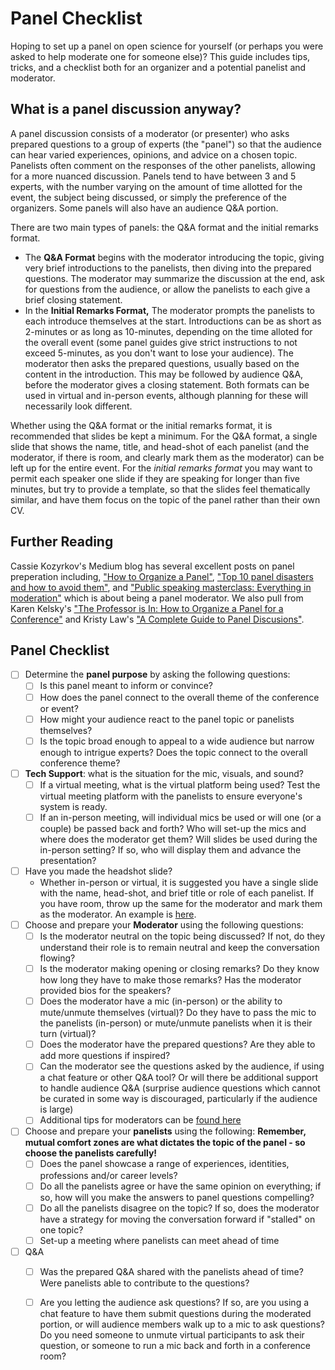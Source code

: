 # Panel Checklist

Hoping to set up a panel on open science for yourself (or perhaps you were asked to help moderate one for someone else)? This guide includes tips, tricks, and a checklist both for an organizer and a potential panelist and moderator. 

## What is a panel discussion anyway? 
A panel discussion consists of a moderator (or presenter) who asks prepared questions to a group of experts (the "panel") so that the audience can hear varied experiences, opinions, and advice on a chosen topic. Panelists often comment on the responses of the other panelists, allowing for a more nuanced discussion. Panels tend to have between 3 and 5 experts, with the number varying on the amount of time allotted for the event, the subject being discussed, or simply the preference of the organizers. Some panels will also have an audience Q&A portion. 

There are two main types of panels: the Q&A format and the initial remarks format.
* The **Q&A Format** begins with the moderator introducing the topic, giving very brief introductions to the panelists, then diving into the prepared questions. The moderator may summarize the discussion at the end, ask for questions from the audience, or allow the panelists to each give a brief closing statement.  
* In the **Initial Remarks Format,** The moderator prompts the panelists to each introduce themselves at the start. Introductions can be as short as 2-minutes or as long as 10-minutes, depending on the time alloted for the overall event (some panel guides give strict instructions to not exceed 5-minutes, as you don't want to lose your audience). The moderator then asks the prepared questions, usually based on the content in the introduction. This may be followed by audience Q&A, before the moderator gives a closing statement. 
Both formats can be used in virtual and in-person events, although planning for these will necessarily look different. 

Whether using the Q&A format or the initial remarks format, it is recommended that slides be kept a minimum. For the Q&A format, a single slide that shows the name, title, and head-shot of each panelist (and the moderator, if there is room, and clearly mark them as the moderator) can be left up for the entire event. For the *initial remarks format* you may want to permit each speaker one slide if they are speaking for longer than five minutes, but try to provide a template, so that the slides feel thematically similar, and have them focus on the topic of the panel rather than their own CV. 

## Further Reading
Cassie Kozyrkov's Medium blog has several excellent posts on panel preperation including, ["How to Organize a Panel"](https://medium.com/hackernoon/how-to-organize-a-panel-676b9d82d678), ["Top 10 panel disasters and how to avoid them"](https://medium.com/hackernoon/top-10-panel-disasters-and-how-to-avoid-them-c37535a6438e), and ["Public speaking masterclass: Everything in moderation"](https://kozyrkov.medium.com/public-speaking-masterclass-everything-in-moderation-ea286e0188d8) which is about being a panel moderator. We also pull from Karen Kelsky's ["The Professor is In: How to Organize a Panel for a Conference"](https://theprofessorisin.com/2013/03/15/how-to-organize-a-panel-for-a-conference/) and Kristy Law's ["A Complete Guide to Panel Discusions"](https://oxfordabstracts.com/blog/a-complete-guide-to-panel-discussions/). 

## Panel Checklist
- [ ] Determine the **panel purpose** by asking the following questions:
     - [ ] Is this panel meant to inform or convince? 
     - [ ] How does the panel connect to the overall theme of the conference or event? 
     - [ ] How might your audience react to the panel topic or panelists themselves? 
     - [ ] Is the topic broad enough to appeal to a wide audience but narrow enough to intrigue experts? Does the topic connect to the overall conference theme? 
- [ ] **Tech Support**: what is the situation for the mic, visuals, and sound? 
     - [ ] If a virtual meeting, what is the virtual platform being used? Test the virtual meeting platform with the panelists to ensure everyone's system is ready.
     - [ ] If an in-person meeting, will individual mics be used or will one (or a couple) be passed back and forth? Who will set-up the mics and where does the moderator get them? Will slides be used during the in-person setting? If so, who will display them and advance the presentation?    
- [ ] Have you made the headshot slide? 
     - Whether in-person or virtual, it is suggested you have a single slide with the name, head-shot, and brief title or role of each panelist. If you have room, throw up the same for the moderator and mark them as the moderator. An example is [here](https://medium.com/hackernoon/how-to-organize-a-panel-676b9d82d678#6-background-signal-in-the-noise).
- [ ] Choose and prepare your **Moderator** using the following questions: 
     - [ ] Is the moderator neutral on the topic being discussed? If not, do they understand their role is to remain neutral and keep the conversation flowing? 
     - [ ] Is the moderator making opening or closing remarks? Do they know how long they have to make those remarks? Has the moderator provided bios for the speakers? 
     - [ ] Does the moderator have a mic (in-person) or the ability to mute/unmute themselves (virtual)? Do they have to pass the mic to the panelists (in-person) or mute/unmute panelists when it is their turn (virtual)? 
     - [ ] Does the moderator have the prepared questions? Are they able to add more questions if inspired? 
     - [ ] Can the moderator see the questions asked by the audience, if using a chat feature or other Q&A tool? Or will there be additional support to handle audience Q&A (surprise audience questions which cannot be curated in some way is discouraged, particularly if the audience is large) 
     - [ ] Additional tips for moderators can be [found here](https://kozyrkov.medium.com/public-speaking-masterclass-everything-in-moderation-ea286e0188d8)  
- [ ] Choose and prepare your **panelists** using the following: **Remember, mutual comfort zones are what dictates the topic of the panel - so choose the panelists carefully!**
     - [ ] Does the panel showcase a range of experiences, identities, professions and/or career levels? 
     - [ ] Do all the panelists agree or have the same opinion on everything; if so, how will you make the answers to panel questions compelling? 
     - [ ] Do all the panelists disagree on the topic? If so, does the moderator have a strategy for moving the conversation forward if "stalled" on one topic?  
     - [ ] Set-up a meeting where panelists can meet ahead of time  
- [ ] Q&A
     - [ ] Was the prepared Q&A shared with the panelists ahead of time? Were panelists able to contribute to the questions? 
     - [ ] Are you letting the audience ask questions? If so, are you using a chat feature to have them submit questions during the moderated portion, or will audience members walk up to a mic to ask questions? Do you need someone to unmute virtual participants to ask their question, or someone to run a mic back and forth in a conference room? 


